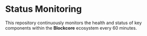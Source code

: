 # Status Monitoring

This repository continuously monitors the health and status of key components within the **Blockcore** ecosystem every 60 minutes.

